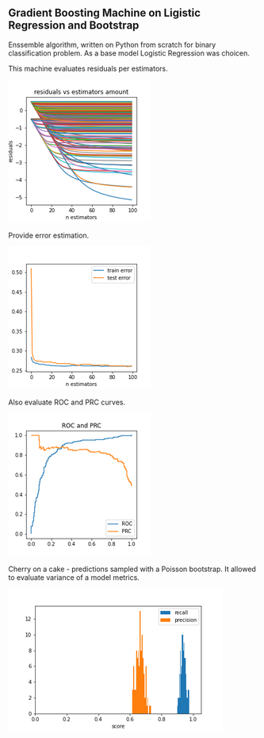 ## Gradient Boosting Machine on Ligistic Regression and Bootstrap

Enssemble algorithm, written on Python from scratch for binary classification problem.
As a base model Logistic Regression was choicen.

This machine evaluates residuals per estimators.

![](residuals.png)

Provide error estimation.

![](errors.png)

Also evaluate ROC and PRC curves.

![](curves.png)

Cherry on a cake - predictions sampled with a Poisson bootstrap. It allowed to evaluate variance of a model metrics.

![](bootstrap.png)
